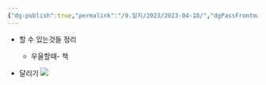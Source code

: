 ```yaml
---
{"dg-publish":true,"permalink":"/9.일지/2023/2023-04-18/","dgPassFrontmatter":true,"noteIcon":""}
---
```




- 할 수 있는것들 정리
	- 우울할때- 책

- 달리기
![](https://i.imgur.com/NRdgC1p.png)
